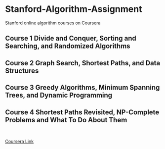 # Stanford-Algorithm-Assignment

Stanford online algorithm courses on Coursera  

## Course 1 Divide and Conquer, Sorting and Searching, and Randomized Algorithms  

## Course 2 Graph Search, Shortest Paths, and Data Structures  

## Course 3 Greedy Algorithms, Minimum Spanning Trees, and Dynamic Programming

## Course 4 Shortest Paths Revisited, NP-Complete Problems and What To Do About Them
  
<br>  

[Coursera Link](https://www.coursera.org/specializations/algorithms#courses)
